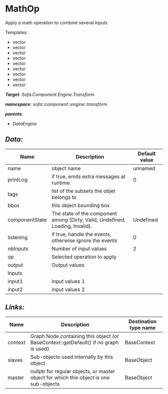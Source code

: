 # MathOp

Apply a math operation to combine several inputs


Templates:

- vector<RigidCoord2d>
- vector<RigidCoord3d>
- vector<RigidDeriv2d>
- vector<RigidDeriv3d>
- vector<Vec2d>
- vector<Vec3d>
- vector<bool>
- vector<d>
- vector<i>

__Target__: Sofa.Component.Engine.Transform

__namespace__: sofa::component::engine::transform

__parents__:

- DataEngine

## Data: 

<table>
    <thead>
        <tr>
            <th>Name</th>
            <th>Description</th>
            <th>Default value</th>
        </tr>
    </thead>
    <tbody>
	<tr>
		<td>name</td>
		<td>
object name
		</td>
		<td>unnamed</td>
	</tr>
	<tr>
		<td>printLog</td>
		<td>
if true, emits extra messages at runtime.
		</td>
		<td>0</td>
	</tr>
	<tr>
		<td>tags</td>
		<td>
list of the subsets the objet belongs to
		</td>
		<td></td>
	</tr>
	<tr>
		<td>bbox</td>
		<td>
this object bounding box
		</td>
		<td></td>
	</tr>
	<tr>
		<td>componentState</td>
		<td>
The state of the component among (Dirty, Valid, Undefined, Loading, Invalid).
		</td>
		<td>Undefined</td>
	</tr>
	<tr>
		<td>listening</td>
		<td>
if true, handle the events, otherwise ignore the events
		</td>
		<td>0</td>
	</tr>
	<tr>
		<td>nbInputs</td>
		<td>
Number of input values
		</td>
		<td>2</td>
	</tr>
	<tr>
		<td>op</td>
		<td>
Selected operation to apply
		</td>
		<td></td>
	</tr>
	<tr>
		<td>output</td>
		<td>
Output values
		</td>
		<td></td>
	</tr>
	<tr>
		<td colspan="3">Inputs</td>
	</tr>
	<tr>
		<td>input1</td>
		<td>
input values 1
		</td>
		<td></td>
	</tr>
	<tr>
		<td>input2</td>
		<td>
input values 2
		</td>
		<td></td>
	</tr>

</tbody>
</table>

## Links: 


| Name | Description | Destination type name |
| ---- | ----------- | --------------------- |
|context|Graph Node containing this object (or BaseContext::getDefault() if no graph is used)|BaseContext|
|slaves|Sub-objects used internally by this object|BaseObject|
|master|nullptr for regular objects, or master object for which this object is one sub-objects|BaseObject|

